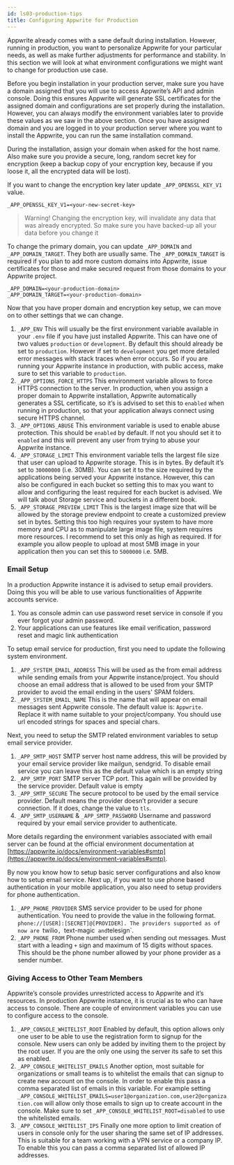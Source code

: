 ```yaml
---
id: ls03-production-tips
title: Configuring Appwrite for Production
---
```


Appwrite already comes with a sane default during installation. However, running in production, you want to personalize Appwrite for your particular needs, as well as make further adjustments for performance and stability. In this section we will look at what environment configurations we might want to change for production use case.

Before you begin installation in your production server, make sure you have a domain assigned that you will use to access Appwrite’s API and admin console. Doing this ensures Appwrite will generate SSL certificates for the assigned domain and configurations are set properly during the installation. However, you can always modify the environment variables later to provide these values as we saw in the above section. Once you have assigned domain and you are logged in to your production server where you want to install the Appwrite, you can run the same installation command.

During the installation, assign your domain when asked for the host name. Also make sure you provide a secure, long, random secret key for encryption (keep a backup copy of your encryption key, because if you loose it, all the encrypted data will be lost).

If you want to change the encryption key later update `_APP_OPENSSL_KEY_V1` value.

```
_APP_OPENSSL_KEY_V1=<your-new-secret-key>
```

> Warning! Changing the encryption key, will invalidate any data that was already encrypted. So make sure you have backed-up all your data before you change it

To change the primary domain, you can update `_APP_DOMAIN` and `_APP_DOMAIN_TARGET`. They both are usually same. The `_APP_DOMAIN_TARGET` is required if you plan to add more custom domains into Appwrite, issue certificates for those and make secured request from those domains to your Appwrite project.

```
_APP_DOMAIN=<your-production-domain>
_APP_DOMAIN_TARGET=<your-production-domain>
```

Now that you have proper domain and encryption key setup, we can move on to other settings that we can change.

1. `_APP_ENV` This will usually be the first environment variable available in your `.env` file if you have just installed Appwrite. This can have one of two values `production` or `development`. By default this should already be set to `production`. However if set to `development` you get more detailed error messages with stack traces when error occurs. So if you are running your Appwrite instance in production, with public access, make sure to set this variable to `production`.
2. `_APP_OPTIONS_FORCE_HTTPS` This environment variable allows to force HTTPS connection to the server. In production, when you assign a proper domain to Appwrite installation, Appwrite automatically generates a SSL certificate, so it’s is advised to set this to `enabled` when running in production, so that your application always connect using secure HTTPS channel.
3. `_APP_OPTIONS_ABUSE` This environment variable is used to enable abuse protection. This should be `enabled` by default. If not you should set it to `enabled` and this will prevent any user from trying to abuse your Appwrite instance.
4. `_APP_STORAGE_LIMIT` This environment variable tells the largest file size that user can upload to Appwrite storage. This is in bytes. By default it’s set to `30000000` (i.e. 30MB). You can set it to the size required by the applications being served your Appwrite instance. However, this can also be configured in each bucket so setting this to max you want to allow and configuring the least required for each bucket is advised. We will talk about Storage service and buckets in a different book.
5. `_APP_STORAGE_PREVIEW_LIMIT` This is the largest image size that will be allowed by the storage preview endpoint to create a customized preview set in bytes. Setting this too high requires your system to have more memory and CPU as to manipulate large image file, system requires more resources. I recommend to set this only as high as required. If for example you allow people to upload at most 5MB image in your application then you can set this to `5000000` i.e. 5MB.

### Email Setup

In a production Appwrite instance it is advised to setup email providers. Doing this you will be able to use various functionalities of Appwrite accounts service.

1. You as console admin can use password reset service in console if you ever forgot your admin password.
2. Your applications can use features like email verification, password reset and magic link authentication

To setup email service for production, first you need to update the following system environment.

1. `_APP_SYSTEM_EMAIL_ADDRESS` This will be used as the from email address while sending emails from your Appwrite instance/project. You should choose an email address that is allowed to be used from your SMTP provider to avoid the email ending in the users' SPAM folders.
2. `_APP_SYSTEM_EMAIL_NAME` This is the name that will appear on email messages sent Appwrite console. The default value is: `Appwrite`. Replace it with name suitable to your project/company. You should use url encoded strings for spaces and special chars.

Next, you need to setup the SMTP related environment variables to setup email service provider.

1. `_APP_SMTP_HOST` SMTP server host name address, this will be provided by your email service provider like mailgun, sendgrid. To disable email service you can leave this as the default value which is an empty string
2. `_APP_SMTP_PORT` SMTP server TCP port. This again will be provided by the service provider. Default value is empty
3. `_APP_SMTP_SECURE` The secure protocol to be used by the email service provider. Default means the provider doesn’t provider a secure connection. If it does, change the value to `tls`.
4. `_APP_SMTP_USERNAME` & `_APP_SMTP_PASSWORD` Username and password required by your email service provider to authenticate.

More details regarding the environment variables associated with email server can be found at the official environment documentation at [https://appwrite.io/docs/environment-variables#smtp](https://appwrite.io/docs/environment-variables#smtp).

<!-- TODO example setting up mailgrind or another email provider -->

By now you know how to setup basic server configurations and also know how to setup email service. Next up, if you want to use phone based authentication in your mobile application, you also need to setup providers for phone authentication.

1. `_APP_PHONE_PROVIDER` SMS service provider to be used for phone authentication. You need to provide the value in the following format. `phone://[USER]:[SECRET]@[PROVIDER]. The providers supported as of now are `twilio`, `text-magic` and`telesign`.
2. `_APP_PHONE_FROM` Phone number used when sending out messages. Must start with a leading `+` sign and maximum of 15 digits without spaces. This should be the phone number allowed by your phone provider as a sender number.

<!-- TODO example setting up twillo -->

### Giving Access to Other Team Members

Appwrite’s console provides unrestricted access to Appwrite and it’s resources. In production Appwrite instance, it is crucial as to who can have access to console. There are couple of environment variables you can use to configure access to the console.

1. `_APP_CONSOLE_WHITELIST_ROOT` Enabled by default, this option allows only one user to be able to use the registration form to signup for the console. New users can only be added by inviting them to the project by the root user. If you are the only one using the server its safe to set this as enabled.
2. `_APP_CONSOLE_WHITELIST_EMAILS` Another option, most suitable for organizations or small teams is to whitelist the emails that can signup to create new account on the console. In order to enable this pass a comma separated list of emails in this variable. For example setting `_APP_CONSOLE_WHITELIST_EMAILS=user1@organization.com,user2@organization.com` will allow only those emails to sign up to create account in the console. Make sure to set `_APP_CONSOLE_WHITELIST_ROOT=disabled` to use the whitelisted emails.
3. `_APP_CONSOLE_WHITELIST_IPS` Finally one more option to limit creation of users in console only for the user sharing the same set of IP addresses. This is suitable for a team working with a VPN service or a company IP. To enable this you can pass a comma separated list of allowed IP addresses.

<!--- ### Setting up Loggers

1. Logging Provider to receive important system logs

// hosted database - change the database username, password and root password if using the local instance

// hosted redis?

// external storage (S3 or DO Spaces or Other )

## Tips Upgrading Appwrite

### May Be?

- Running Multiple Instances of Appwrite in Same Machine ??
- One click DO setup?
-->